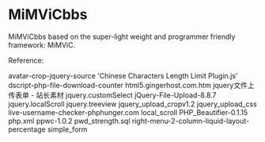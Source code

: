# MiMViCbbs


MiMViCbbs based on the super-light weight and programmer friendly framework: MiMViC.

Reference:

 avatar-crop-jquery-source
'Chinese Characters Length Limit Plugin.js'
 dscript-php-file-download-counter
 html5.gingerhost.com.htm
 jquery文件上传表单 - 站长素材
 jquery.customSelect
 jQuery-File-Upload-8.8.7
 jquery.localScroll
 jquery.treeview
 jquery_upload_cropv1.2
 jquery_upload_css
 live-username-checker-phphunger.com
 local_scroll
 PHP_Beautifier-0.1.15
 php.xml
 ppwc-1.0.2
 pwd_strength.sql
 right-menu-2-column-liquid-layout-percentage
 simple_form
